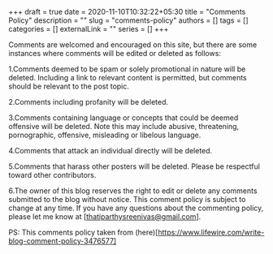 +++ 
draft = true
date = 2020-11-10T10:32:22+05:30
title = "Comments Policy"
description = ""
slug = "comments-policy"
authors = []
tags = []
categories = []
externalLink = ""
series = []
+++

Comments are welcomed and encouraged on this site, but there are some instances where comments will be edited or deleted as follows:

1.Comments deemed to be spam or solely promotional in nature will be deleted. Including a link to relevant content is permitted, but comments should be relevant to the post topic.

2.Comments including profanity will be deleted.

3.Comments containing language or concepts that could be deemed offensive will be deleted. Note this may include abusive, threatening, pornographic, offensive, misleading or libelous language.

4.Comments that attack an individual directly will be deleted.

5.Comments that harass other posters will be deleted. Please be respectful toward other contributors.

6.The owner of this blog reserves the right to edit or delete any comments submitted to the blog without notice. This comment policy is subject to change at any time. If you have any questions about the commenting policy, please let me know at [thatiparthysreenivas@gmail.com].

PS: This comments policy taken from (here)[https://www.lifewire.com/write-blog-comment-policy-3476577]

